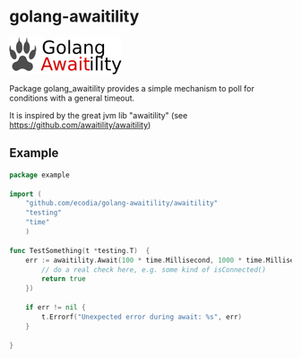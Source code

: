 # golang-awaitility

![Golang Awaitility Logo](golang-awaitility-logo.png)

 Package golang_awaitility provides a simple mechanism to poll for conditions with a general timeout.

It is inspired by the great jvm lib "awaitility" (see https://github.com/awaitility/awaitility)

## Example

```go
package example

import (
	"github.com/ecodia/golang-awaitility/awaitility"
	"testing"
	"time"
	)

func TestSomething(t *testing.T)  {
   	err := awaitility.Await(100 * time.Millisecond, 1000 * time.Millisecond, func() bool {
   		// do a real check here, e.g. some kind of isConnected()
   		return true
   	})
   	
   	if err != nil {
   		t.Errorf("Unexpected error during await: %s", err)
   	}
 
}
```